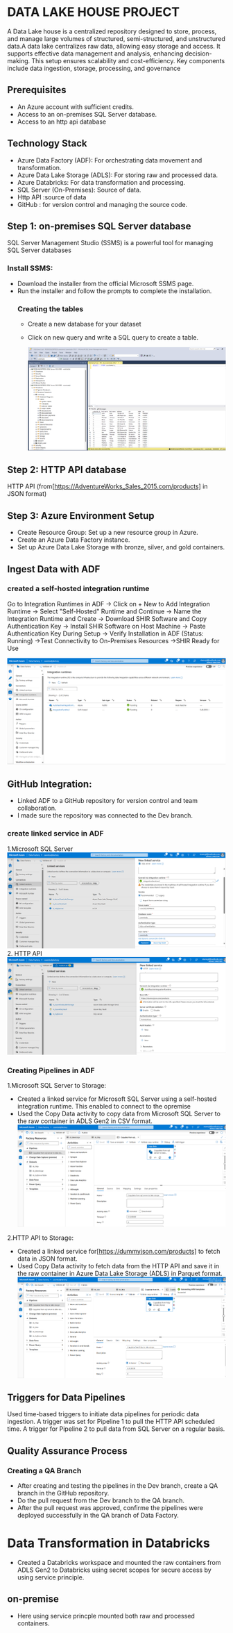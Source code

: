  # DATA LAKE HOUSE PROJECT
 
 A Data Lake house is a centralized repository designed to store, process, and manage large volumes of structured, semi-structured, and unstructured data.A data lake centralizes raw data, allowing easy storage and access. It supports effective data management and analysis, enhancing decision-making. This setup ensures scalability and cost-efficiency. Key components include data ingestion, storage, processing, and governance
            
 ## Prerequisites
 * An Azure account with sufficient credits.
 * Access to an on-premises SQL Server database.
 * Access to an http api database

## Technology Stack
* Azure Data Factory (ADF): For orchestrating data movement and transformation.
* Azure Data Lake Storage (ADLS): For storing raw and processed data.
* Azure Databricks: For data transformation and processing.
* SQL Server (On-Premises): Source of data.
* Http API :source of data
* GitHub : for version control and managing the source code.

 ## Step 1:  on-premises SQL Server database
 SQL Server Management Studio (SSMS) is a powerful tool for managing SQL Server databases
 ### Install SSMS:
* Download the installer from the official Microsoft SSMS page.
* Run the installer and follow the prompts to complete the installation.
   ### Creating the tables
  * Create a new database for your dataset
  * Click on new query and write a SQL query to create a table.

    ![image alt](https://github.com/bijibabu/CASE-STUDY/blob/main/Retail/screenshot/ssmslogin.png?raw=true)

## Step 2: HTTP API database
HTTP API (from[https://AdventureWorks_Sales_2015.com/products] in JSON format)
  
## Step 3: Azure Environment Setup
* Create Resource Group: Set up a new resource group in Azure.
* Create an Azure Data Factory instance.
* Set up Azure Data Lake Storage with bronze, silver, and gold containers.
## Ingest Data with ADF
###  created a self-hosted integration runtime

 Go to  Integration Runtimes in ADF → Click on + New to Add Integration Runtime →
Select "Self-Hosted" Runtime and Continue → Name the Integration Runtime and Create →
Download SHIR Software and Copy Authentication Key → Install SHIR Software on Host Machine → Paste Authentication Key During Setup → Verify Installation in ADF (Status: Running) →Test Connectivity to On-Premises Resources →SHIR Ready for Use

 ![image alt](https://github.com/bijibabu/CASE-STUDY/blob/main/Retail/screenshot/integration%20runtime.png?raw=true)
 ## GitHub Integration:
 
* Linked ADF to a GitHub repository for version control and team collaboration.
* I made sure the repository was connected to the Dev branch. 


 ### create linked service in ADF
 
 1.Microsoft SQL Server 
     ![image alt](https://github.com/bijibabu/CASE-STUDY/blob/main/Retail/screenshot/ssmslink.png?raw=true)
 2. HTTP API 
![image alt](https://github.com/bijibabu/CASE-STUDY/blob/main/Retail/screenshot/httplink.png?raw=true)


###  Creating Pipelines in ADF    
 1.Microsoft SQL Server to Storage:
  * Created a linked service for Microsoft SQL Server using a self-hosted integration 
    runtime. This enabled  to connect to the opremise  
  *  Used the Copy Data activity to copy data from Microsoft SQL Server to the raw
      container in ADLS Gen2 in CSV format.    
  ![image alt](https://github.com/bijibabu/CASE-STUDY/blob/main/Retail/screenshot/ssms%20pipiline.png?raw=true)

2.HTTP API to Storage:
* Created a linked service for[https://dummyjson.com/products] to fetch data in JSON 
  format. 
*  Used Copy Data activity to fetch data from the HTTP API and save it in the raw
 container in Azure Data Lake Storage (ADLS) in Parquet format. 
   ![image alt](https://github.com/bijibabu/CASE-STUDY/blob/main/Retail/screenshot/http%20pipeline.png?raw=true)

## Triggers for Data Pipelines
Used time-based triggers to initiate data pipelines for periodic data ingestion.
A trigger was set for Pipeline 1 to pull the HTTP API  scheduled time.
A trigger for Pipeline 2 to pull data from SQL Server on a regular basis.

## Quality Assurance Process
 ### Creating a QA Branch 
* After creating and testing the pipelines in the Dev branch, create a QA branch in the 
  GitHub repository. 
* Do the pull request from the Dev branch to the QA branch. 
* After the pull request was approved, confirme the pipelines were deployed 
  successfully in the QA branch of Data Factory.
  
# Data Transformation in Databricks
* Created a Databricks workspace and mounted the raw containers from 
 ADLS Gen2 to Databricks using secret scopes for secure access by using
 service principle. 

## on-premise
*  Here using service princple mounted both raw and processed containers.



  
